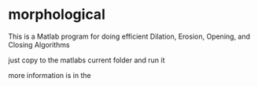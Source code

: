 morphological
=============

This is a Matlab program for doing  efficient Dilation, Erosion, Opening, and Closing Algorithms

just copy to the matlabs current folder and run it 

more information is in the 
